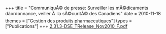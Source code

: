 +++
title = "CommuniquÃ© de presse: Surveiller les mÃ©dicaments dâordonnance, veiller Ã  la sÃ©curitÃ© des Canadiens"
date = 2010-11-18
themes = ["Gestion des produits pharmaceutiques"]
types = ["Publications"]
+++
[2.31.3-DSE_TRelease_Nov2010_F.pdf](/files/2.31.3-DSE_TRelease_Nov2010_F.pdf)
